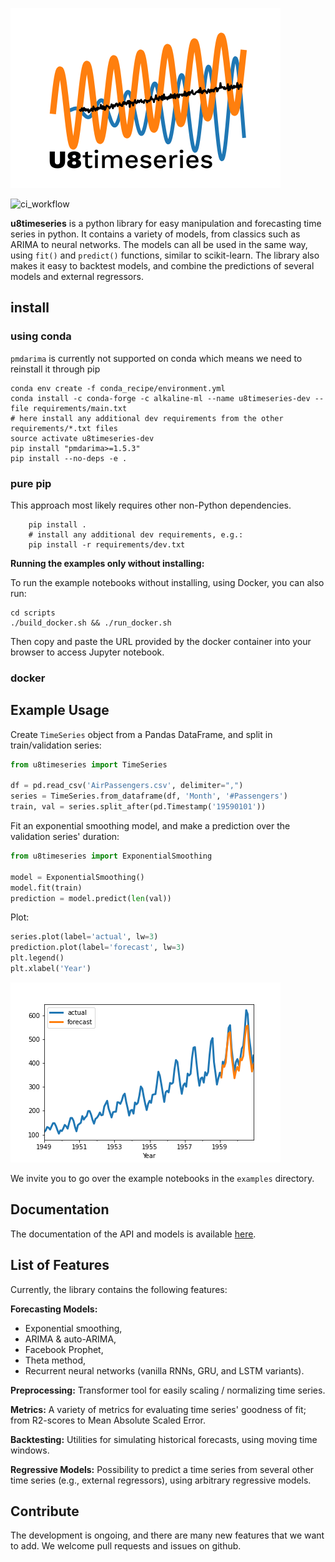 ![u8timeseries](static/images/logo-72dpi.png "u8timeseries")

![ci_workflow](https://github.com/unit8co/u8timeseries/workflows/workflow/badge.svg)

**u8timeseries** is a python library for easy manipulation and forecasting time series in python.
It contains a variety of models, from classics such as ARIMA to neural networks.
The models can all be used in the same way, using `fit()` and `predict()` functions,
similar to scikit-learn. The library also makes it easy to backtest models,
and combine the predictions of several models and external regressors.

## install

### using conda
`pmdarima` is currently not supported on conda which means we need to reinstall it through pip

    conda env create -f conda_recipe/environment.yml
    conda install -c conda-forge -c alkaline-ml --name u8timeseries-dev --file requirements/main.txt
    # here install any additional dev requirements from the other requirements/*.txt files
    source activate u8timeseries-dev
    pip install "pmdarima>=1.5.3"
    pip install --no-deps -e .
    
### pure pip
This approach most likely requires other non-Python dependencies.

```
    pip install .
    # install any additional dev requirements, e.g.:
    pip install -r requirements/dev.txt
```

**Running the examples only without installing:**

To run the example notebooks without installing, using Docker, you can also run: 
```
cd scripts
./build_docker.sh && ./run_docker.sh
```
Then copy and paste the URL provided by the docker container into your browser to access Jupyter notebook.

### docker

## Example Usage
Create `TimeSeries` object from a Pandas DataFrame, and split in train/validation series:
```python
from u8timeseries import TimeSeries

df = pd.read_csv('AirPassengers.csv', delimiter=",")
series = TimeSeries.from_dataframe(df, 'Month', '#Passengers')
train, val = series.split_after(pd.Timestamp('19590101'))
```

Fit an exponential smoothing model, and make a prediction over the validation series' duration:
```python
from u8timeseries import ExponentialSmoothing

model = ExponentialSmoothing()
model.fit(train)
prediction = model.predict(len(val))
```

Plot:
```python
series.plot(label='actual', lw=3)
prediction.plot(label='forecast', lw=3)
plt.legend()
plt.xlabel('Year')
```

![example](static/images/example.png "example")

We invite you to go over the example notebooks in the `examples` directory.

## Documentation
The documentation of the API and models is available [here](https://unit8co.github.io/u8timeseries/).

## List of Features
Currently, the library contains the following features: 

**Forecasting Models:** 
* Exponential smoothing, 
* ARIMA & auto-ARIMA,
* Facebook Prophet,
* Theta method, 
* Recurrent neural networks (vanilla RNNs, GRU, and LSTM variants).

**Preprocessing:** Transformer tool for easily scaling / normalizing time series.

**Metrics:** A variety of metrics for evaluating time series' goodness of fit; 
from R2-scores to Mean Absolute Scaled Error.

**Backtesting:** Utilities for simulating historical forecasts, using moving time windows.

**Regressive Models:** Possibility to predict a time series from several other time series 
(e.g., external regressors), using arbitrary regressive models.

## Contribute
The development is ongoing, and there are many new features that we want to add. 
We welcome pull requests and issues on github.
